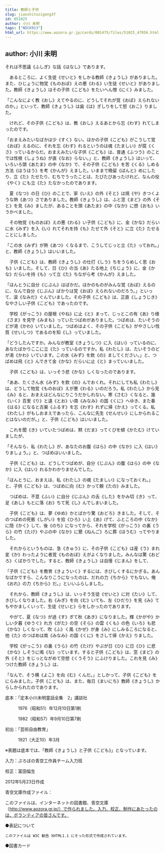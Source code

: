 ```yaml
---
title: 教師と子供
slug: jiaoshitozigong3f
id: 051025
author: 小川 未明
tags: ["NDCK913"]
html_url: https://www.aozora.gr.jp/cards/001475/files/51025_47956.html
---
```


## author: 小川 未明

それは不思議《ふしぎ》な話《はなし》であります。

　あるところに、よく生徒《せいと》をしかる教師《きょうし》がありました。また、ひじょうに物覚《ものおぼ》えの悪《わる》い生徒《せいと》がありました。教師《きょうし》はその子供《こども》をたいへん憎《にく》みました。

「こんなによく教《おし》えてやるのに、どうしてそれが覚《おぼ》えられないのか。」といって、教師《きょうし》は歯《は》ぎしりをして怒《おこ》りました。

　けれど、その子供《こども》は、教《おし》えるあとから忘《わす》れてしまったのです。

「おまえみたいなばかは少《すく》ない。ほかの子供《こども》がこうして覚《おぼ》えるのに、それを忘《わす》れるというのは魂《たましい》が腐《くさ》っているからだ。おまえみたいな子供《こども》は、普通《ふつう》のことでは性根《しょうね》が直《なお》らない。」と、教師《きょうし》はいって、いろいろ頭《あたま》の中《なか》で、その子供《こども》を苦《くる》しめる方法《ほうほう》を考《かんが》えました。いままで晩留《ばんと》めにしたり、立《た》たせたり、むちでうったことは、たびたびあったけれど、なんの役《やく》にも立《た》たなかったのであります。

　夏《なつ》の日《ひ》のことで、家《いえ》の外《そと》は焼《や》きつくような熱《あつ》さでありました。教師《きょうし》は、ふと窓《まど》の外《そと》を見《み》ましたが、あることを頭《あたま》の中《なか》に想《おも》いうかべました。

　その物覚《ものおぼ》えの悪《わる》い子供《こども》に、金《かな》だらいに水《みず》を入《い》れてそれを持《も》たせて外《そと》に立《た》たせることにしました。

「この水《みず》が熱《あつ》くなるまで、こうしてじっと立《た》っておれ。」と、教師《きょうし》はいいました。

　子供《こども》は、教師《きょうし》の仕打《しう》ちをうらめしく思《おも》いました。そして、日《ひ》の当《あ》たる地上《ちじょう》に、金《かな》だらいを持《も》って立《た》ちながら考《かんが》えました。

「ほんとうに自分《じぶん》はばかだ。ほかのものがみんな覚《おぼ》えるのに、なんで自分《じぶん》ばかりは覚《おぼ》えられないのだろう。」といって、涙《なみだ》ぐんでいました。その子供《こども》は、正直《しょうじき》なやさしい子供《こども》であったのです。

　学校《がっこう》の屋根《やね》に止《と》まって、じっとこの有《あ》り様《さま》を見守《みまも》っていたつばめがありました。つばめは、たいそうのどが渇《かわ》いていました。つばめはよく、その子供《こども》がやさしい性質《せいしつ》であるのを知《し》っていました。

「どうしたんですか。みんなが教室《きょうしつ》に入《はい》っているのに、あなたばかりここに立《た》っているのですか。私《わたし》は、たいそうのどが渇《かわ》いています。この水《みず》を飲《の》ましてください。」と、つばめは飛《と》んできて金《かな》だらいに止《と》まっていいました。

　子供《こども》は、いっそう悲《かな》しくなったのであります。

「ああ、たくさん水《みず》を飲《の》んでおくれ。それにしても私《わたし》は、どうして物覚《ものおぼ》えが悪《わる》いのだろう。私《わたし》から見《み》ると、おまえはどんなにりこうだかしれない。寒《さむ》くなると、幾《いく》百里《り》と遠《とお》い南《みなみ》の国《くに》へゆき、また春《はる》になると古巣《ふるす》を忘《わす》れずに帰《かえ》ってくる。私《わたし》がもしおまえであったら、こんなに先生《せんせい》にしかられることはないのだが。」と、子供《こども》はいいました。

　これを聞《き》いていたつばめは、黙《だま》ってくびを傾《かたむ》けていましたが、

「そんなら、私《わたし》が、あなたのお腹《はら》の中《なか》に入《はい》りましょう。」と、つばめはいいました。

　子供《こども》は、どうしてつばめが、自分《じぶん》の腹《はら》の中《なか》に入《はい》れるかわかりませんでした。

「ほんとうに、おまえは、私《わたし》の魂《たましい》になっておくれ。」と、子供《こども》は、つばめに向《む》かって頼《たの》みました。

　つばめは、不意《ふい》に自分《じぶん》の舌《した》をかみ切《き》って、足《あし》もとに落《お》ちて死《し》んでしまいました。

　子供《こども》は、夢《ゆめ》かとばかり驚《おどろ》きました。そして、そのつばめの死骸《しがい》を拾《ひろ》い上《あ》げて、ふところの中《なか》に隠《かく》して、後《のち》になってから、それを学校《がっこう》の裏《うら》の竹《たけ》やぶの中《なか》に懇《ねんご》ろに葬《ほうむ》ってやりました。

　それからというものは、急《きゅう》に、その子供《こども》は産《う》まれ変《か》わったように者覚《ものおぼ》えがよくなりました。みんなは驚《おどろ》くばかりでした。すると、教師《きょうし》は自慢《じまん》をして、

「子供《こども》を教育《きょういく》するには、きびしくするにかぎる。あんなばかですら、こんなりこうになったのは、だれの力《ちから》でもない。俺《おれ》の力《ちから》だ。」といいふらしました。

　それから、教師《きょうし》は、いっそう生徒《せいと》に対《たい》して、きびしくなりました。右《みぎ》を向《む》いても、左《ひだり》を見《み》てもやかましくいって、生徒《せいと》らをしかったのであります。

　やがて、夏《なつ》が過《す》ぎて秋《あき》になりました。輝《かがや》かしい夕暮《ゆうぐ》れ方《がた》の空《そら》の雲《くも》の色《いろ》も悲《かな》しくなって、吹《ふ》く風《かぜ》が身《み》にしみるころになると、他《た》のつばめは南《みなみ》の国《くに》をさして帰《かえ》りました。

　学校《がっこう》の裏《うら》の竹《たけ》やぶが日《ひ》に日《ひ》に悲《かな》しそうに鳴《な》っています。すると子供《こども》は、窓《まど》の外《そと》をじっとながめて空想《くうそう》にふけりました。これを見《み》つけた教師《きょうし》は、

「なんで、そう横《よこ》を向《む》くんだ。」としかって、子供《こども》をにらみました。子供《こども》は、また、毎日《まいにち》教師《きょうし》からしかられたのであります。













底本：「定本小川未明童話全集　2」講談社

　　　1976（昭和51）年12月10日第1刷

　　　1982（昭和57）年9月10日第7刷

初出：「芸術自由教育」

　　　1921（大正10）年3月

※表題は底本では、「教師《きょうし》と子供《こども》」となっています。

入力：ぷろぼの青空工作員チーム入力班

校正：富田倫生

2012年5月23日作成

青空文庫作成ファイル：

このファイルは、インターネットの図書館、青空文庫（http://www.aozora.gr.jp/）で作られました。入力、校正、制作にあたったのは、ボランティアの皆さんです。











●表記について


	このファイルは W3C 勧告 XHTML1.1 にそった形式で作成されています。







●図書カード